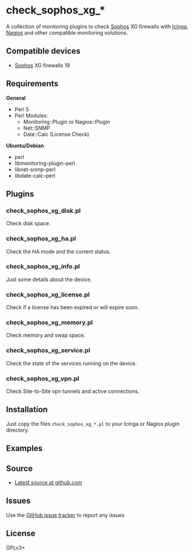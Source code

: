 check_sophos_xg_*
=================

A collection of monitoring plugins to check [Sophos](https://www.sophos.com/) XG firewalls with [Icinga](https://icinga.com/), [Nagios](https://www.nagios.org/) and other compatible monitoring solutions.

Compatible devices
------------------

- [Sophos](https://www.sophos.com/) XG firewalls 19


Requirements
------------

**General**

- Perl 5
- Perl Modules:
    - Monitoring::Plugin or Nagios::Plugin
    - Net::SNMP
    - Date::Calc (License Check)

**Ubuntu/Debian**

- perl
- libmonitoring-plugin-perl
- libnet-snmp-perl
- libdate-calc-perl


Plugins
-------

### check_sophos_xg_disk.pl

Check disk space.

### check_sophos_xg_ha.pl

Check the HA mode and the current status.

### check_sophos_xg_info.pl

Just some details about the device.

### check_sophos_xg_license.pl

Check if a license has been expired or will expire soon.

### check_sophos_xg_memory.pl

Check memory and swap space.

### check_sophos_xg_service.pl

Check the state of the services running on the device.

### check_sophos_xg_vpn.pl

Check Site-to-Site vpn tunnels and active connections.

Installation
------------

Just copy the files `check_sophos_xg_*.pl` to your Icinga or Nagios plugin directory.

Examples
--------


Source
------

- [Latest source at github.com](https://github.com/DinoTools/monitoring-check_sophos_xg)

Issues
------

Use the [GitHub issue tracker](https://github.com/DinoTools/monitoring-check_sophos_xg/issues) to report any issues

License
-------

GPLv3+
